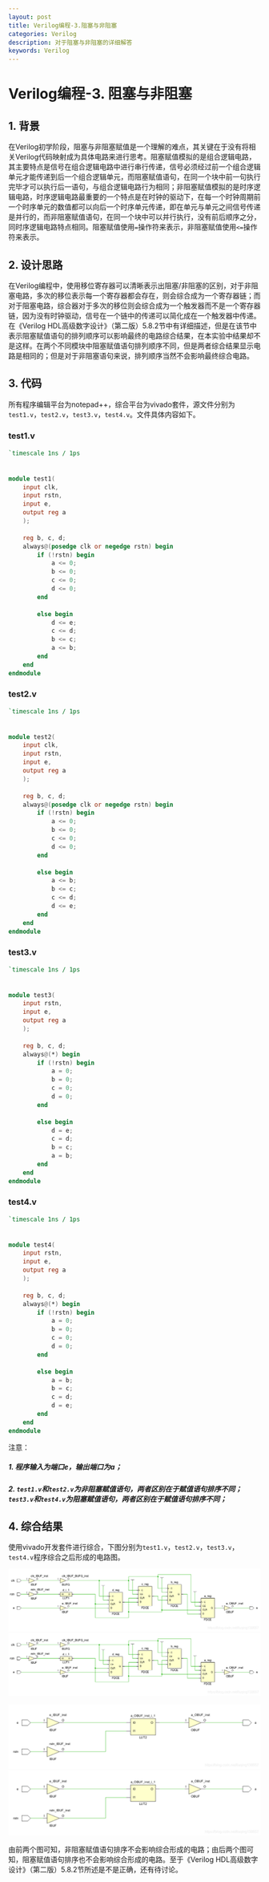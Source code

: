```yaml
---
layout: post
title: Verilog编程-3.阻塞与非阻塞
categories: Verilog
description: 对于阻塞与非阻塞的详细解答
keywords: Verilog
---
```


# Verilog编程-3. 阻塞与非阻塞



## 1. 背景

​		在Verilog初学阶段，阻塞与非阻塞赋值是一个理解的难点，其关键在于没有将相关Verilog代码映射成为具体电路来进行思考。阻塞赋值模拟的是组合逻辑电路，其主要特点是信号在组合逻辑电路中进行串行传递，信号必须经过前一个组合逻辑单元才能传递到后一个组合逻辑单元，而阻塞赋值语句，在同一个块中前一句执行完毕才可以执行后一语句，与组合逻辑电路行为相同；非阻塞赋值模拟的是时序逻辑电路，时序逻辑电路最重要的一个特点是在时钟的驱动下，在每一个时钟周期前一个时序单元的数值都可以向后一个时序单元传递，即在单元与单元之间信号传递是并行的，而非阻塞赋值语句，在同一个块中可以并行执行，没有前后顺序之分，同时序逻辑电路特点相同。阻塞赋值使用`=`操作符来表示，非阻塞赋值使用`<=`操作符来表示。



## 2. 设计思路

​		在Verilog编程中，使用移位寄存器可以清晰表示出阻塞/非阻塞的区别，对于非阻塞电路，多次的移位表示每一个寄存器都会存在，则会综合成为一个寄存器链；而对于阻塞电路，综合器对于多次的移位则会综合成为一个触发器而不是一个寄存器链，因为没有时钟驱动，信号在一个链中的传递可以简化成在一个触发器中传递。在《Verilog HDL高级数字设计》（第二版）5.8.2节中有详细描述，但是在该节中表示阻塞赋值语句的排列顺序可以影响最终的电路综合结果，在本实验中结果却不是这样。在两个不同模块中阻塞赋值语句排列顺序不同，但是两者综合结果显示电路是相同的；但是对于非阻塞语句来说，排列顺序当然不会影响最终综合电路。



## 3. 代码

​		所有程序编辑平台为notepad++，综合平台为vivado套件，源文件分别为`test1.v`，`test2.v`，`test3.v`，`test4.v`。文件具体内容如下。

### test1.v

```verilog
`timescale 1ns / 1ps


module test1(
	input clk,
	input rstn,
	input e,
	output reg a
    );
	
	reg b, c, d;
	always@(posedge clk or negedge rstn) begin
		if (!rstn) begin
			a <= 0;
			b <= 0;
			c <= 0;
			d <= 0;
		end
		
		else begin
			d <= e;
			c <= d;
			b <= c;
			a <= b;
		end
	end
endmodule

```



### test2.v

```verilog
`timescale 1ns / 1ps


module test2(
	input clk,
	input rstn,
	input e,
	output reg a
    );
	
	reg b, c, d;
	always@(posedge clk or negedge rstn) begin
		if (!rstn) begin
			a <= 0;
			b <= 0;
			c <= 0;
			d <= 0;
		end
		
		else begin
			a <= b;
			b <= c;
			c <= d;
			d <= e;
		end
	end
endmodule

```



### test3.v

```verilog
`timescale 1ns / 1ps


module test3(
	input rstn,
	input e,
	output reg a
    );
	
	reg b, c, d;
	always@(*) begin
		if (!rstn) begin
			a = 0;
			b = 0;
			c = 0;
			d = 0;
		end
		
		else begin
			d = e;
			c = d;
			b = c;
			a = b;
		end
	end
endmodule

```



### test4.v

```verilog
`timescale 1ns / 1ps


module test4(
	input rstn,
	input e,
	output reg a
    );
	
	reg b, c, d;
	always@(*) begin
		if (!rstn) begin
			a = 0;
			b = 0;
			c = 0;
			d = 0;
		end
		
		else begin
			a = b;
			b = c;
			c = d;
			d = e;
		end
	end
endmodule

```



注意：

##### 1. 程序输入为端口e，输出端口为a；

##### 2. `test1.v`和`test2.v`为非阻塞赋值语句，两者区别在于赋值语句排序不同；`test3.v`和`test4.v`为阻塞赋值语句，两者区别在于赋值语句排序不同；



## 4. 综合结果

​		使用vivado开发套件进行综合，下图分别为`test1.v`，`test2.v`，`test3.v`，`test4.v`程序综合之后形成的电路图。

![](/images/blog/picture6.png)
![](/images/blog/picture7.png)


![](/images/blog/picture8.png)
![](/images/blog/picture9.png)



由前两个图可知，非阻塞赋值语句排序不会影响综合形成的电路；由后两个图可知，阻塞赋值语句排序也不会影响综合形成的电路。至于《Verilog HDL高级数字设计》（第二版）5.8.2节所述是不是正确，还有待讨论。







